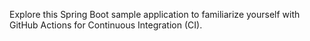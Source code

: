 Explore this Spring Boot sample application to familiarize yourself with GitHub Actions for Continuous Integration (CI).
